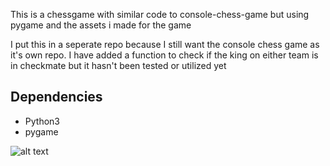 This is a chessgame with similar code to console-chess-game but using pygame and the assets i made for the game

I put this in a seperate repo because I still want the console chess game as it's own repo. I have added a function to check if the king on either team is in checkmate but it hasn't been tested or utilized yet

## Dependencies

- Python3 
- pygame


![alt text](https://github.com/open-source-KT/chessgame-gui/blob/master/assets/image.png?raw=true)

